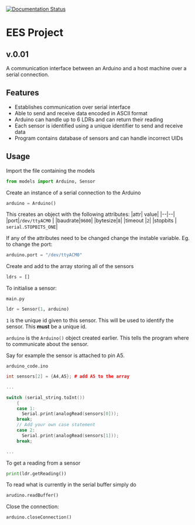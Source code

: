 [![Documentation Status](https://readthedocs.org/projects/ees-project/badge/?version=latest)](https://ees-project.readthedocs.io/en/latest/?badge=latest)

# EES Project 


## v.0.01 
A communication interface between an Arduino and a host machine over a serial connection. 

## Features

 - Establishes communication over  serial interface
 - Able to send and receive data encoded in ASCII format
 - Arduino can handle up to 6 LDRs and can return their reading
 - Each sensor is identified using a unique identifier to send and receive data
 - Program contains database of sensors and can handle incorrect UIDs
 
 ## Usage
 Import the file containing the models
 ```python 
 from models import Arduino, Sensor
 ```

Create an instance of a serial connection to the Arduino
```python 
arduino = Arduino()
```
This creates an object with the following attributes:
|attr|  value|
|--|--|
|port|`/dev/ttyACM0` |
|baudrate|`9600`|
|bytesize|`8`|
|timeout |`2`|
|stopbits | `serial.STOPBITS_ONE`|

If any of the attributes need to be changed change the instable variable. Eg. to change the port:
```python
arduino.port = "/dev/ttyACM0"
```


Create and add to the array storing all of the sensors
```python 
ldrs = [] 
```

To initialise a sensor:

`main.py`
```python
ldr = Sensor(1, arduino)
```
`1` is the unique id given to this sensor. This will be used to identify the sensor. This **must** be a unique id.

`arduino` is the `Arduino()` object created earlier. This tells the program where to communicate about the sensor.



Say for example the sensor is attached to pin A5.

`arduino_code.ino`

```c++
int sensors[2] = {A4,A5}; # add A5 to the array

...

switch (serial_string.toInt())
    {
    case 1:
      Serial.print(analogRead(sensors[0]));
    break;
    // Add your own case statement 
    case 2:
      Serial.print(analogRead(sensors[1]));
    break;

...
```

To get a reading from a sensor

```python
print(ldr.getReading())
```

To read what is currently in the serial buffer simply do
```python
arudino.readBuffer()
```
Close the connection:
```python
arduino.closeConnection()
```
